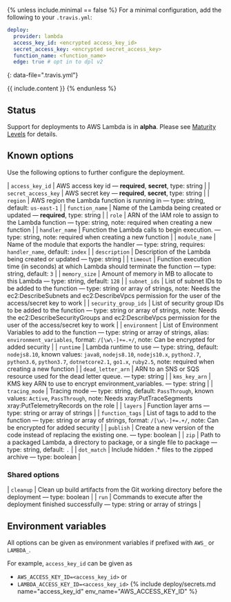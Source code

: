 {% unless include.minimal == false %}
For a minimal configuration, add the following to your `.travis.yml`:

```yaml
deploy:
  provider: lambda
  access_key_id: <encrypted access_key_id>
  secret_access_key: <encrypted secret_access_key>
  function_name: <function_name>
  edge: true # opt in to dpl v2
```
{: data-file=".travis.yml"}



{{ include.content }}
{% endunless %}

## Status

Support for deployments to AWS Lambda is in **alpha**. Please see [Maturity Levels](/user/deployment-v2#maturity-levels) for details.
## Known options

Use the following options to further configure the deployment.

| `access_key_id` | AWS access key id &mdash; **required**, **secret**, type: string |
| `secret_access_key` | AWS secret key &mdash; **required**, **secret**, type: string |
| `region` | AWS region the Lambda function is running in &mdash; type: string, default: `us-east-1` |
| `function_name` | Name of the Lambda being created or updated &mdash; **required**, type: string |
| `role` | ARN of the IAM role to assign to the Lambda function &mdash; type: string, note: required when creating a new function |
| `handler_name` | Function the Lambda calls to begin execution. &mdash; type: string, note: required when creating a new function |
| `module_name` | Name of the module that exports the handler &mdash; type: string, requires: `handler_name`, default: `index` |
| `description` | Description of the Lambda being created or updated &mdash; type: string |
| `timeout` | Function execution time (in seconds) at which Lambda should terminate the function &mdash; type: string, default: `3` |
| `memory_size` | Amount of memory in MB to allocate to this Lambda &mdash; type: string, default: `128` |
| `subnet_ids` | List of subnet IDs to be added to the function &mdash; type: string or array of strings, note: Needs the ec2:DescribeSubnets and ec2:DescribeVpcs permission for the user of the access/secret key to work |
| `security_group_ids` | List of security group IDs to be added to the function &mdash; type: string or array of strings, note: Needs the ec2:DescribeSecurityGroups and ec2:DescribeVpcs permission for the user of the access/secret key to work |
| `environment` | List of Environment Variables to add to the function &mdash; type: string or array of strings, alias: `environment_variables`, format: `/[\w\-]+=.+/`, note: Can be encrypted for added security |
| `runtime` | Lambda runtime to use &mdash; type: string, default: `nodejs8.10`, known values: `java8`, `nodejs8.10`, `nodejs10.x`, `python2.7`, `python3.6`, `python3.7`, `dotnetcore2.1`, `go1.x`, `ruby2.5`, note: required when creating a new function |
| `dead_letter_arn` | ARN to an SNS or SQS resource used for the dead letter queue. &mdash; type: string |
| `kms_key_arn` | KMS key ARN to use to encrypt environment_variables. &mdash; type: string |
| `tracing_mode` | Tracing mode &mdash; type: string, default: `PassThrough`, known values: `Active`, `PassThrough`, note: Needs xray:PutTraceSegments xray:PutTelemetryRecords on the role |
| `layers` | Function layer arns &mdash; type: string or array of strings |
| `function_tags` | List of tags to add to the function &mdash; type: string or array of strings, format: `/[\w\-]+=.+/`, note: Can be encrypted for added security |
| `publish` | Create a new version of the code instead of replacing the existing one. &mdash; type: boolean |
| `zip` | Path to a packaged Lambda, a directory to package, or a single file to package &mdash; type: string, default: `.` |
| `dot_match` | Include hidden .* files to the zipped archive &mdash; type: boolean |

### Shared options

| `cleanup` | Clean up build artifacts from the Git working directory before the deployment &mdash; type: boolean |
| `run` | Commands to execute after the deployment finished successfully &mdash; type: string or array of strings |

## Environment variables

All options can be given as environment variables if prefixed with `AWS_` or `LAMBDA_`.

For example, `access_key_id` can be given as 

* `AWS_ACCESS_KEY_ID=<access_key_id>` or 
* `LAMBDA_ACCESS_KEY_ID=<access_key_id>`
{% include deploy/secrets.md name="access_key_id" env_name="AWS_ACCESS_KEY_ID" %}